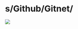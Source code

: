 # s/Github/Gitnet/

[![](https://upload.deblan.org/u/2020-10/5f9aecd9.png)](https:/gitnet.fr/deblan)

